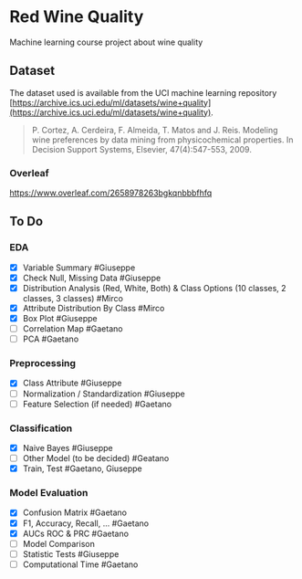 # Red Wine Quality

Machine learning course project about wine quality

## Dataset

The dataset used is available from the UCI machine learning
repository [https://archive.ics.uci.edu/ml/datasets/wine+quality](https://archive.ics.uci.edu/ml/datasets/wine+quality).

> P. Cortez, A. Cerdeira, F. Almeida, T. Matos and J. Reis. Modeling wine preferences by data mining from physicochemical properties. In Decision Support Systems, Elsevier, 47(4):547-553, 2009.

### Overleaf
https://www.overleaf.com/2658978263bgkqnbbbfhfq

## To Do

### EDA

- [x] Variable Summary #Giuseppe
- [x] Check Null, Missing Data #Giuseppe
- [x] Distribution Analysis (Red, White, Both) & Class Options (10 classes, 2 classes, 3 classes) #Mirco
- [x] Attribute Distribution By Class #Mirco
- [x] Box Plot #Giuseppe
- [ ] Correlation Map #Gaetano
- [ ] PCA #Gaetano

### Preprocessing

- [x] Class Attribute #Giuseppe
- [ ] Normalization / Standardization #Giuseppe
- [ ] Feature Selection (if needed) #Gaetano

### Classification

- [x] Naive Bayes #Giuseppe
- [ ] Other Model (to be decided) #Geatano
- [x] Train, Test #Gaetano, Giuseppe

### Model Evaluation

- [x] Confusion Matrix #Gaetano
- [x] F1, Accuracy, Recall, ... #Gaetano
- [x] AUCs ROC & PRC #Gaetano
- [ ] Model Comparison
- [ ] Statistic Tests #Giuseppe  
- [ ] Computational Time #Gaetano
